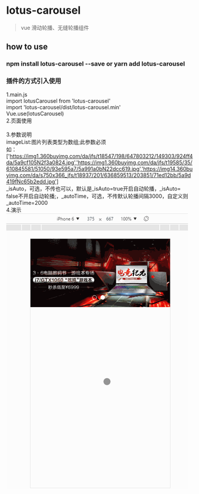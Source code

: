 # lotus-carousel

> vue 滑动轮播、无缝轮播组件

## how to use 

### npm install lotus-carousel --save or yarn add lotus-carousel
### 插件的方式引入使用
1.main.js <br/>
import lotusCarousel from 'lotus-carousel' <br/>
import 'lotus-carousel/dist/lotus-carousel.min' <br/>
Vue.use(lotusCarousel) <br/>
2.页面使用 <br/>
<lotus-carousel :imageList="imageList" :_isAuto="false" :_autoTime="2000"></lotus-carousel> <br/>
3.参数说明 <br/>
imageList:图片列表类型为数组;此参数必须 <br/>
如：['https://img1.360buyimg.com/da/jfs/t18547/198/647803212/149303/924ff4da/5a9cf105N2f3a0824.jpg','https://img1.360buyimg.com/da/jfs/t19585/35/610845581/51050/93e595a7/5a991a0bN22dcc619.jpg','https://img14.360buyimg.com/da/s750x366_jfs/t18937/201/636859513/203851/71ed12bb/5a9d419fNc65b2edd.jpg'] <br/>
_isAuto，可选，不传也可以，默认是_isAuto=true开启自动轮播，_isAuto= false不开启自动轮播;，_autoTime，可选，不传默认轮播间隔3000，自定义则_autoTime=2000 <br/>
4.演示 <br/>
![lotusCarousel](https://raw.githubusercontent.com/winglau14/lotusPackage/master/lotusCarousel/1.gif)


